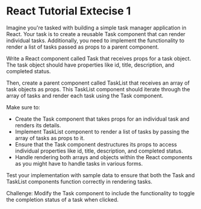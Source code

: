 # React Tutorial Extecise 1

Imagine you're tasked with building a simple task manager application in React. Your task is to create a reusable Task component that can render individual tasks. Additionally, you need to implement the functionality to render a list of tasks passed as props to a parent component.

Write a React component called Task that receives props for a task object. The task object should have properties like id, title, description, and completed status.

Then, create a parent component called TaskList that receives an array of task objects as props. This TaskList component should iterate through the array of tasks and render each task using the Task component.

Make sure to:

- Create the Task component that takes props for an individual task and renders its details.
- Implement TaskList component to render a list of tasks by passing the array of tasks as props to it.
- Ensure that the Task component destructures its props to access individual properties like id, title, description, and completed status.
- Handle rendering both arrays and objects within the React components as you might have to handle tasks in various forms.

Test your implementation with sample data to ensure that both the Task and TaskList components function correctly in rendering tasks.

Challenge: Modify the Task component to include the functionality to toggle the completion status of a task when clicked.




